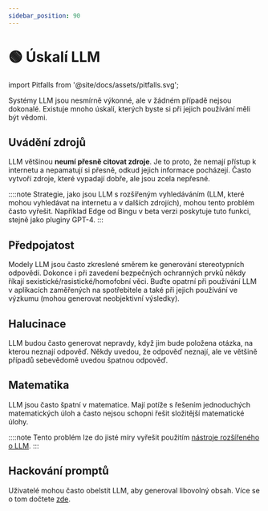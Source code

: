 ```yaml
---
sidebar_position: 90
---
```


# 🟢 Úskalí LLM

import Pitfalls from '@site/docs/assets/pitfalls.svg';

<div style={{textAlign: 'center'}}>
  <Pitfalls style={{width: "100%",height: "300px",verticalAlign: "top"}}/>
</div>


Systémy LLM jsou nesmírně výkonné, ale v žádném případě nejsou dokonalé. Existuje mnoho úskalí, kterých byste si při jejich používání měli být vědomi.

## Uvádění zdrojů

LLM většinou **neumí přesně citovat zdroje**. Je to proto, že nemají přístup k internetu a nepamatují si přesně, odkud jejich informace pocházejí. Často vytvoří zdroje, které vypadají dobře, ale jsou zcela nepřesné.

::::note
Strategie, jako jsou LLM s rozšířeným vyhledáváním (LLM, které mohou vyhledávat na internetu a v dalších zdrojích), mohou tento problém často vyřešit. Například Edge od Bingu v beta verzi poskytuje tuto funkci, stejně jako pluginy GPT-4.
:::

## Předpojatost

Modely LLM jsou často zkreslené směrem ke generování stereotypních odpovědí. Dokonce i při zavedení bezpečných ochranných prvků někdy říkají sexistické/rasistické/homofobní věci. Buďte opatrní při používání LLM v aplikacích zaměřených na spotřebitele a také při jejich používání ve výzkumu (mohou generovat neobjektivní výsledky).

## Halucinace

LLM budou často generovat nepravdy, když jim bude položena otázka, na kterou neznají odpověď. Někdy uvedou, že odpověď neznají, ale ve většině případů sebevědomě uvedou špatnou odpověď.

## Matematika

LLM jsou často špatní v matematice. Mají potíže s řešením jednoduchých matematických úloh a často nejsou schopni řešit složitější matematické úlohy.

::::note
Tento problém lze do jisté míry vyřešit použitím [nástroje rozšířeného o LLM](/Learn_Prompting_CAI/docs/advanced_applications/mrkl).
:::

## Hackování promptů

Uživatelé mohou často obelstít LLM, aby generoval libovolný obsah. Více se o tom dočtete [zde](/Learn_Prompting_CAI/docs/category/-prompt-hacking).